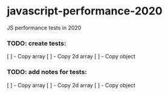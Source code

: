 # javascript-performance-2020
JS performance tests in 2020

### TODO: create tests:

[ ] - Copy array
[ ] - Copy 2d array
[ ] - Copy object

### TODO: add notes for tests:

[ ] - Copy array
[ ] - Copy 2d array
[ ] - Copy object
